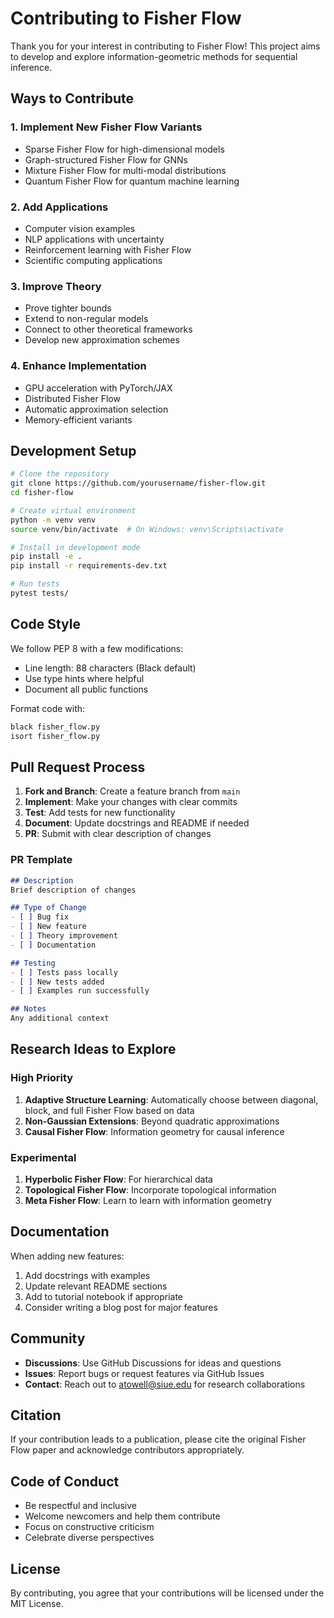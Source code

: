 # Contributing to Fisher Flow

Thank you for your interest in contributing to Fisher Flow! This project aims to develop and explore information-geometric methods for sequential inference.

## Ways to Contribute

### 1. Implement New Fisher Flow Variants
- Sparse Fisher Flow for high-dimensional models
- Graph-structured Fisher Flow for GNNs
- Mixture Fisher Flow for multi-modal distributions
- Quantum Fisher Flow for quantum machine learning

### 2. Add Applications
- Computer vision examples
- NLP applications with uncertainty
- Reinforcement learning with Fisher Flow
- Scientific computing applications

### 3. Improve Theory
- Prove tighter bounds
- Extend to non-regular models
- Connect to other theoretical frameworks
- Develop new approximation schemes

### 4. Enhance Implementation
- GPU acceleration with PyTorch/JAX
- Distributed Fisher Flow
- Automatic approximation selection
- Memory-efficient variants

## Development Setup

```bash
# Clone the repository
git clone https://github.com/yourusername/fisher-flow.git
cd fisher-flow

# Create virtual environment
python -m venv venv
source venv/bin/activate  # On Windows: venv\Scripts\activate

# Install in development mode
pip install -e .
pip install -r requirements-dev.txt

# Run tests
pytest tests/
```

## Code Style

We follow PEP 8 with a few modifications:
- Line length: 88 characters (Black default)
- Use type hints where helpful
- Document all public functions

Format code with:
```bash
black fisher_flow.py
isort fisher_flow.py
```

## Pull Request Process

1. **Fork and Branch**: Create a feature branch from `main`
2. **Implement**: Make your changes with clear commits
3. **Test**: Add tests for new functionality
4. **Document**: Update docstrings and README if needed
5. **PR**: Submit with clear description of changes

### PR Template

```markdown
## Description
Brief description of changes

## Type of Change
- [ ] Bug fix
- [ ] New feature
- [ ] Theory improvement
- [ ] Documentation

## Testing
- [ ] Tests pass locally
- [ ] New tests added
- [ ] Examples run successfully

## Notes
Any additional context
```

## Research Ideas to Explore

### High Priority
1. **Adaptive Structure Learning**: Automatically choose between diagonal, block, and full Fisher Flow based on data
2. **Non-Gaussian Extensions**: Beyond quadratic approximations
3. **Causal Fisher Flow**: Information geometry for causal inference

### Experimental
1. **Hyperbolic Fisher Flow**: For hierarchical data
2. **Topological Fisher Flow**: Incorporate topological information
3. **Meta Fisher Flow**: Learn to learn with information geometry

## Documentation

When adding new features:
1. Add docstrings with examples
2. Update relevant README sections
3. Add to tutorial notebook if appropriate
4. Consider writing a blog post for major features

## Community

- **Discussions**: Use GitHub Discussions for ideas and questions
- **Issues**: Report bugs or request features via GitHub Issues
- **Contact**: Reach out to atowell@siue.edu for research collaborations

## Citation

If your contribution leads to a publication, please cite the original Fisher Flow paper and acknowledge contributors appropriately.

## Code of Conduct

- Be respectful and inclusive
- Welcome newcomers and help them contribute
- Focus on constructive criticism
- Celebrate diverse perspectives

## License

By contributing, you agree that your contributions will be licensed under the MIT License.